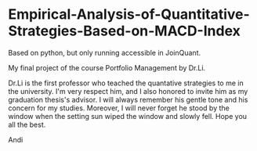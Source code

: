 # Empirical-Analysis-of-Quantitative-Strategies-Based-on-MACD-Index
Based on python, but only running accessible in JoinQuant.

My final project of the course Portfolio Management by Dr.Li.

Dr.Li is the first professor who teached the quantative strategies to me in the university. I'm very respect him, and I also honored to invite him as my graduation thesis's advisor. I will always remember his gentle tone and his concern for my studies. Moreover, I will never forget he stood by the window when the setting sun wiped the window and slowly fell. Hope you all the best.

Andi
